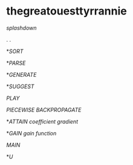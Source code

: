 # thegreatouesttyrrannie
_splashdown_

.
.

**SORT*

**PARSE*

**GENERATE*

**SUGGEST*

*PLAY*

*PIECEWISE BACKPROPAGATE*

**ATTAIN* _coefficient gradient_

**GAIN* _gain function_

*MAIN*

**U*

